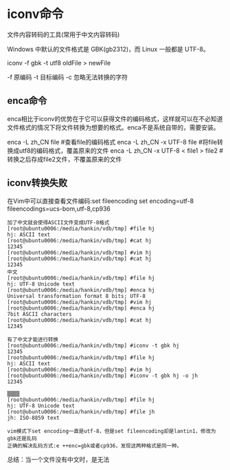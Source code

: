 # iconv命令

文件内容转码的工具(常用于中文内容转码)

Windows 中默认的文件格式是 GBK(gb2312)，而 Linux 一般都是 UTF-8。

iconv -f gbk -t utf8 oldFile > newFile

-f  原编码
-t  目标编码
-c 忽略无法转换的字符

## enca命令
enca相比于iconv的优势在于它可以获得文件的编码格式，这样就可以在不必知道文件格式的情况下将文件转换为想要的格式。enca不是系统自带的，需要安装。

enca -L zh_CN file    #查看file的编码格式
enca -L zh_CN -x UTF-8 file   #将file转换成utf8的编码格式，覆盖原来的文件
enca -L zh_CN -x UTF-8 < file1 > file2   #转换之后存成file2文件，不覆盖原来的文件

## iconv转换失败
在Vim中可以直接查看文件编码:set fileencoding
set encoding=utf-8 fileencodings=ucs-bom,utf-8,cp936


```
加了中文就会使得ASCII文件变成UTF-8格式
[root@ubuntu0006:/media/hankin/vdb/tmp] #file hj
hj: ASCII text
[root@ubuntu0006:/media/hankin/vdb/tmp] #cat hj
12345
[root@ubuntu0006:/media/hankin/vdb/tmp] #vim hj
[root@ubuntu0006:/media/hankin/vdb/tmp] #cat hj
12345
中文
[root@ubuntu0006:/media/hankin/vdb/tmp] #file hj
hj: UTF-8 Unicode text
[root@ubuntu0006:/media/hankin/vdb/tmp] #enca hj
Universal transformation format 8 bits; UTF-8
[root@ubuntu0006:/media/hankin/vdb/tmp] #vim hj
[root@ubuntu0006:/media/hankin/vdb/tmp] #enca hj
7bit ASCII characters
[root@ubuntu0006:/media/hankin/vdb/tmp] #cat hj
12345

有了中文才能进行转换
[root@ubuntu0006:/media/hankin/vdb/tmp] #iconv -t gbk hj
12345
[root@ubuntu0006:/media/hankin/vdb/tmp] #file hj
hj: ASCII text
[root@ubuntu0006:/media/hankin/vdb/tmp] #vim hj
[root@ubuntu0006:/media/hankin/vdb/tmp] #iconv -t gbk hj -o jh
12345

▒▒▒▒
[root@ubuntu0006:/media/hankin/vdb/tmp] #file hj
hj: UTF-8 Unicode text
[root@ubuntu0006:/media/hankin/vdb/tmp] #file jh
jh: ISO-8859 text

vim模式下set encoding一直是utf-8，但是set fileencoding却是lantin1，修改为gbk还是乱码
正确的解决乱码方式:e ++enc=gbk或者cp936，发现这两种格式是同一种。
```

总结：当一个文件没有中文时，是无法


